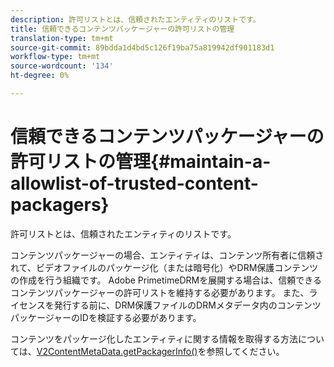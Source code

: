```yaml
---
description: 許可リストとは、信頼されたエンティティのリストです。
title: 信頼できるコンテンツパッケージャーの許可リストの管理
translation-type: tm+mt
source-git-commit: 89bdda1d4bd5c126f19ba75a819942df901183d1
workflow-type: tm+mt
source-wordcount: '134'
ht-degree: 0%

---
```



# 信頼できるコンテンツパッケージャーの許可リストの管理{#maintain-a-allowlist-of-trusted-content-packagers}

許可リストとは、信頼されたエンティティのリストです。

コンテンツパッケージャーの場合、エンティティは、コンテンツ所有者に信頼されて、ビデオファイルのパッケージ化（または暗号化）やDRM保護コンテンツの作成を行う組織です。 Adobe PrimetimeDRMを展開する場合は、信頼できるコンテンツパッケージャーの許可リストを維持する必要があります。 また、ライセンスを発行する前に、DRM保護ファイルのDRMメタデータ内のコンテンツパッケージャーのIDを検証する必要があります。

コンテンツをパッケージ化したエンティティに関する情報を取得する方法については、[V2ContentMetaData.getPackagerInfo()](https://help.adobe.com/en_US/primetime/api/drm-apis/server/javadocs-flashaccess-pro/com/adobe/flashaccess/sdk/media/drm/keys/v2/V2ContentMetaData.html#getPackagerInfo())を参照してください。
